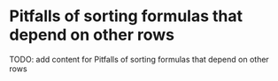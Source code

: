 # Pitfalls of sorting formulas that depend on other rows

TODO: add content for Pitfalls of sorting formulas that depend on other rows
